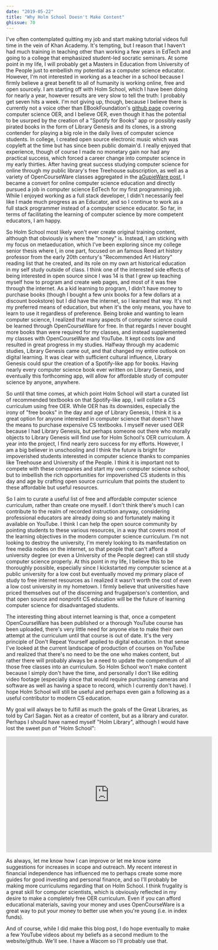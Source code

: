 ```yaml
---
date: "2019-05-22"
title: "Why Holm School Doesn't Make Content"
ghissue: 70
---
```


I've often contemplated quitting my job and start making tutorial videos full time in the vein of Khan Academy. It's tempting, but I reason that I haven't had much training in teaching other than working a few years in EdTech and going to a college that emphasized student-led socratic seminars. At some point in my life, I will probably get a Masters in Education from University of the People just to embellish my potential as a computer science educator. However, I'm not interested in working as a teacher in a school because I firmly believe a great benefit to all of humanity is working online, free and open sourcely. I am starting off with Holm School, which I have been doing for nearly a year, however results are very slow to tell the truth: I probably get seven hits a week. I'm not giving up, though, because I believe there is currently not a voice other than EBookFoundation's [github page](https://github.com/EbookFoundation/free-programming-books/blob/master/free-programming-books.md) covering computer science OER, and I believe OER, even though it has the potential to be usurped by the creation of a "Spotify for Books" app or possibly easily pirated books in the form of Library Genesis and its clones, is a strong contender for playing a big role in the daily lives of computer science students. In college, I created open source electronic music which was copyleft at the time but has since been public domain'd. I really enjoyed that experience, though of course I made no monetary gain nor had any practical success, which forced a career change into computer science in my early thirties. After having great success studying computer science for online through my public library's free Treehouse subscription, as well as a variety of OpenCourseWare classes aggregated in the [aGupieWare post](http://blog.agupieware.com/2014/06/online-learning-intensive-bachelors.html), I became a convert for online computer science education and directly pursued a job in computer science EdTech for my first programming job. While I enjoyed working as a full stack developer, I didn't necessarily feel like I made much progress as an Educator, and so I continue to work as a full stack programmer instead of a computer science educator. So far, in terms of facilitating the learning of computer science by more competent educators, I am happy.

So Holm School most likely won't ever create original training content, although that obviously is where the "money" is. Instead, I am sticking with my focus on metaeducation, which I've been exploring since my college senior thesis where I, in one part, focused on an famous Reed art history professor from the early 20th century's "Recommended Art History" reading list that he created, and its role on my own art historical education in my self study outside of class. I think one of the interested side effects of being interested in open source since I was 14 is that I grew up teaching myself how to program and create web pages, and most of it was free through the internet. As a kid learning to program, I didn't have money to purchase books (though I bought a few unix books for a few dollars at a discount bookstore) but I did have the internet, so I learned that way. It's not my preferred means of education, but when it's the only means, you have to learn to use it regardless of preference. Being broke and wanting to learn computer science, I realized that many aspects of computer science could be learned through OpenCourseWare for free. In that regards I never bought more books than were required for my classes, and instead supplemented my classes with OpenCourseWare and YouTube. It kept costs low and resulted in great progress in my studies. Halfway through my academic studies, Library Genesis came out, and that changed my entire outlook on digital learning. It was clear with sufficient cultural influence, Library Genesis could spur the creation of a Spotify-like app for books. Having nearly every computer science book ever written on Library Genesis, and eventually this forthcoming app, will allow for affordable study of computer science by anyone, anywhere.

So until that time comes, at which point Holm School will start a curated list of recommended textbooks on that Spotify-like app, I will collate a CS curriculum using free OER. While OER has its downsides, especially the irony of "free books" in the day and age of Library Genesis, I think it is a great option for anyone interested in computer science that doesn't have the means to purchase expensive CS textbooks. I myself never used OER because I had Library Genesis, but perhaps someone out there who morally objects to Library Genesis will find use for Holm School's OER curriculum. A year into the project, I find nearly zero success for my efforts. However, I am a big believer in unschooling and I think the future is bright for impoverished students interested in computer science thanks to companies like Treehouse and University of the People. I think it is important not to compete with these companies and start my own computer science school, but to imbellish the rich opportunities for impoverished CS students in this day and age by crafting open source curriculum that points the student to these affordable but useful resources.

So I aim to curate a useful list of free and affordable computer science curriculum, rather than create one myself. I don't think there's much I can contribute to the realm of recorded instruction anyway, considering professional educators are already doing so and fortunately making it available on YouTube. I think I can help the open source community by pointing students to these various resources, in a way that covers most of the learning objectives in the modern computer science curriculum. I'm not looking to destroy the university, I'm merely looking to its manifestation on free media nodes on the internet, so that people that can't afford a university degree (or even a University of the People degree) can still study computer science properly. At this point in my life, I believe this to be thoroughly possible, especially since I kickstarted my computer science at a public university for a low cost but eventually moved my primary place of study to free internet resources as I realized it wasn't worth the cost of even a low cost university in my hometown. I firmly believe that universities have priced themselves out of the discerning and frugalperson's contention, and that open source and nonprofit CS education will be the future of learning computer science for disadvantaged students.

The interesting thing about internet learning is that, once a competent OpenCourseWare has been published or a thorough YouTube course has been uploaded, there's very little need for anyone else to make their own attempt at the curriculum until that course is out of date. It's the very principle of Don't Repeat Yourself applied to digital education. In that sense I've looked at the current landscape of production of courses on YouTube and realized that there's no need to be the one who makes content, but rather there will probably always be a need to update the compendium of all those free classes into an curriculum. So Holm School won't make content because I simply don't have the time, and personally I don't like editing video footage (especially since that would require purchasing cameras and software as well as having a space to record, which I currently don't have). I hope Holm School will still be useful and perhaps even gain a following as a useful contributor to modern CS education.

My goal will always be to fulfill as much the goals of the Great Libraries, as told by Carl Sagan. Not as a creator of content, but as a library and curator. Perhaps I should have named myself "Holm Library", although I would have lost the sweet pun of "Holm School":

<iframe width="560" height="315" src="https://www.youtube-nocookie.com/embed/4BPc1WBEmmA" frameborder="0" allow="accelerometer; autoplay; encrypted-media; gyroscope; picture-in-picture" allowfullscreen></iframe>

As always, let me know how I can improve or let me know some suggestions for increases in scope and outreach. My recent interest in financial independence has influenced me to perhaps create some more guides for good investing and personal finance, and so I'll probably be making more curriculums regarding that on Holm School. I think frugality is a great skill for computer scientists, which is obviously reflected in my desire to make a completely free OER curriculum. Even if you can afford educational materials, saving your money and uses OpenCourseWare is a great way to put your money to better use when you're young (i.e. in index funds).

And of course, while I did make this blog post, I do hope eventually to make a few YouTube videos about my beliefs as a second medium to the website/github. We'll see. I have a Wacom so I'll probably use that.

